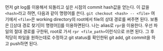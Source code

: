 먼저 git log를 이용해서 되돌리고 싶은 시점의 commit hash값을 얻는다. 이 값을 `<hash>`라고 하면,
다음과 같이 명령어를 쓴다.
`git checkout <hash> -- <file>`
여기에서 `<file>`은 working directory의 root에서 file의 상대 경로를 써주면 된다.
보통은 [[상대 경로 찾기|이 명령어]]를 이용하면된다. 나는 alias로 `rpr`을 이용한다. 우선 파일의 절대 경로를 구한뒤, root로 가서 `rpr <file_path>`이런식으로 쓰면 된다.
그 후 적당히 파일을 원하는데로 수정하고 git status를 확인한뒤 git add, git commit을 하고 push하면 된다.